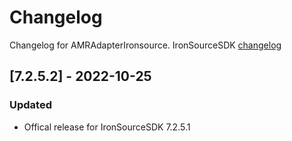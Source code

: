 # Changelog

Changelog for AMRAdapterIronsource. 
IronSourceSDK [changelog](https://developers.is.com/ironsource-mobile/ios/sdk-change-log)

## [7.2.5.2] - 2022-10-25
### Updated
- Offical release for IronSourceSDK 7.2.5.1
